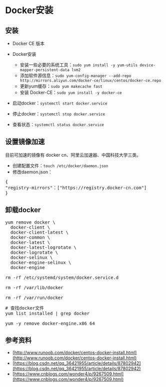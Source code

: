 # Docker安装

## 安装

- Docker CE 版本

- Docker安装

	- 安装一些必要的系统工具：`sudo yum install -y yum-utils device-mapper-persistent-data lvm2`
	- 添加软件源信息：`sudo yum-config-manager --add-repo http://mirrors.aliyun.com/docker-ce/linux/centos/docker-ce.repo`
	- 更新yum缓存：`sudo yum makecache fast`
	- 安装 Docker-CE：`sudo yum install -y docker-ce`

- 启动docker：`systemctl start docker.service`

- 停止docker：`systemctl stop docker.service`

- 查看状态：`systemctl status docker.service`

## 设置镜像加速

目前可加速的镜像有 docker cn、阿里云加速器、中国科技大学三类。

- 创建配置文件：`touch /etc/docker/daemon.json`
- 修改daemon.json：
<pre>
{
"registry-mirrors"：["https://registry.docker-cn.com"]
}
</pre>

## 卸载docker

<pre>
yum remove docker \
  docker-client \
  docker-client-latest \
  docker-common \
  docker-latest \
  docker-latest-logrotate \
  docker-logrotate \
  docker-selinux \
  docker-engine-selinux \
  docker-engine

rm -rf /etc/systemd/system/docker.service.d

rm -rf /var/lib/docker

rm -rf /var/run/docker
</pre>

<pre>
# 查找docker文件
yum list installed | grep docker

yum -y remove docker-engine.x86_64
</pre>

## 参考资料

- [http://www.runoob.com/docker/centos-docker-install.html](http://www.runoob.com/docker/centos-docker-install.html)
- [https://blog.csdn.net/qq_36421955/article/details/87802942](https://blog.csdn.net/qq_36421955/article/details/87802942)
- [https://www.cnblogs.com/wonder4/p/9267509.html](https://www.cnblogs.com/wonder4/p/9267509.html)
